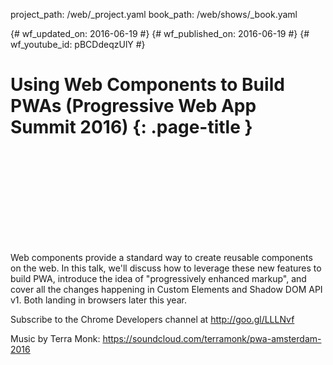 project_path: /web/_project.yaml
book_path: /web/shows/_book.yaml

{# wf_updated_on: 2016-06-19 #}
{# wf_published_on: 2016-06-19 #}
{# wf_youtube_id: pBCDdeqzUlY #}

# Using Web Components to Build PWAs (Progressive Web App Summit 2016) {: .page-title }


<div class="video-wrapper">
  <iframe class="devsite-embedded-youtube-video" data-video-id="pBCDdeqzUlY"
          data-autohide="1" data-showinfo="0" frameborder="0" allowfullscreen>
  </iframe>
</div>


Web components provide a standard way to create reusable components on the web. In this talk, we'll discuss how to leverage these new features to build PWA, introduce the idea of "progressively enhanced markup", and cover all the changes happening in Custom Elements and Shadow DOM API v1. Both landing in browsers later this year.

Subscribe to the Chrome Developers channel at http://goo.gl/LLLNvf

Music by Terra Monk: https://soundcloud.com/terramonk/pwa-amsterdam-2016
